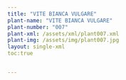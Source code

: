 ```yaml
---
title: "VITE BIANCA VULGARE"
plant-name: "VITE BIANCA VULGARE"
plant-number: "007"
plant-xml: /assets/xml/plant007.xml
plant-img: /assets/img/plant007.jpg
layout: single-xml
toc:true


---
```

